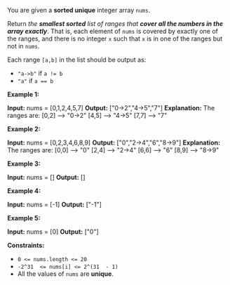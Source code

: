 
You are given a  **sorted unique**  integer array  `nums`.

Return  _the  **smallest sorted**  list of ranges that  **cover all the numbers in the array exactly**_. That is, each element of  `nums`  is covered by exactly one of the ranges, and there is no integer  `x`  such that  `x`  is in one of the ranges but not in  `nums`.

Each range  `[a,b]`  in the list should be output as:

-   `"a->b"`  if  `a != b`
-   `"a"`  if  `a == b`

**Example 1:**

**Input:** nums = [0,1,2,4,5,7]
**Output:** ["0->2","4->5","7"]
**Explanation:** The ranges are:
[0,2] --> "0->2"
[4,5] --> "4->5"
[7,7] --> "7"

**Example 2:**

**Input:** nums = [0,2,3,4,6,8,9]
**Output:** ["0","2->4","6","8->9"]
**Explanation:** The ranges are:
[0,0] --> "0"
[2,4] --> "2->4"
[6,6] --> "6"
[8,9] --> "8->9"

**Example 3:**

**Input:** nums = []
**Output:** []

**Example 4:**

**Input:** nums = [-1]
**Output:** ["-1"]

**Example 5:**

**Input:** nums = [0]
**Output:** ["0"]

**Constraints:**

-   `0 <= nums.length <= 20`
-   `-2^31  <= nums[i] <= 2^(31  - 1)`
-   All the values of  `nums`  are  **unique**.
